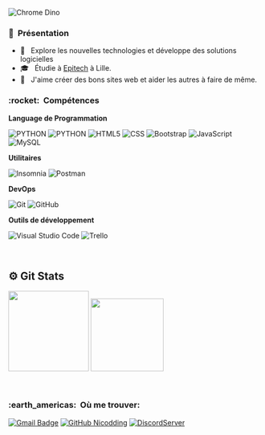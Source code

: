 ![Chrome Dino](https://mir-s3-cdn-cf.behance.net/project_modules/max_1200/4ff07986208593.5d9a654e92f36.gif)


<h3> 🥰 &nbsp;Présentation </h3>

- 🤔 &nbsp; Explore les nouvelles technologies et développe des solutions logicielles
- 🎓 &nbsp; Étudie à <a href="https://www.epitech.eu/">Epitech</a> à Lille.
- 🌱 &nbsp; J'aime créer des bons sites web et aider les autres à faire de même.

<h3> :rocket: &nbsp;Compétences </h3>

**Language de Programmation**

  ![PYTHON](https://img.shields.io/badge/-Python-333333?style=flat&logo=PYTHON)
  ![PYTHON](https://img.shields.io/badge/-Flask-333333?style=flat&logo=Flask)
  ![HTML5](https://img.shields.io/badge/-HTML5-333333?style=flat&logo=HTML5)
  ![CSS](https://img.shields.io/badge/-CSS-333333?style=flat&logo=CSS3&logoColor=1572B6)
  ![Bootstrap](https://img.shields.io/badge/-Bootstrap-333333?style=flat&logo=bootstrap)
  ![JavaScript](https://img.shields.io/badge/-JavaScript-333333?style=flat&logo=javascript)
  ![MySQL](https://img.shields.io/badge/-MySQL-333333?style=flat&logo=mysql)

**Utilitaires**

  ![Insomnia](https://img.shields.io/badge/-Insomnia-333333?style=flat&logo=insomnia)
  ![Postman](https://img.shields.io/badge/-Postman-333333?style=flat&logo=postman)

**DevOps**

  ![Git](https://img.shields.io/badge/-Git-333333?style=flat&logo=git)
  ![GitHub](https://img.shields.io/badge/-GitHub-333333?style=flat&logo=github)

**Outils de développement**

  ![Visual Studio Code](https://img.shields.io/badge/-Visual%20Studio%20Code-333333?style=flat&logo=visual-studio-code&logoColor=007ACC)
  ![Trello](https://img.shields.io/badge/-Trello-333333?style=flat&logo=trello&logoColor=007ACC)
  

<br/>

 ## ⚙️ Git Stats

<img height="160" src="https://github-readme-stats-zeta-virid.vercel.app/api?username=Nicodding&show_icons=true&theme=tokyonight"> <img height="145" src="https://github-readme-stats-zeta-virid.vercel.app/api/top-langs/?username=Nicodding&langs_count=5&layout=compact&theme=tokyonight">

<br/>

<h3> :earth_americas: &nbsp;Où me trouver: </h3> 

[![Gmail Badge](https://img.shields.io/badge/-nicolas.blondelle@gmail.com-006bed?style=flat-square&logo=Gmail&logoColor=white&link=mailto:nicolas.blondelle@gmail.com)](mailto:nicolas.blondelle@gmail.com)
[![GitHub Nicodding](https://img.shields.io/github/followers/NicoRola?label=follow&style=social)](https://github.com/WaDixix)
[![DiscordServer](https://img.shields.io/badge/-Discord-333333?style=flat&logo=discord)](https://discord.gg/)
